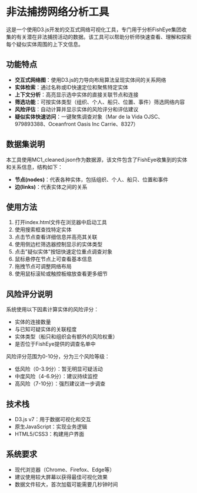 # 非法捕捞网络分析工具

这是一个使用D3.js开发的交互式网络可视化工具，专门用于分析FishEye集团收集的有关潜在非法捕捞活动的数据。该工具可以帮助分析师快速查看、理解和探索每个疑似实体周围的上下文信息。

## 功能特点

- **交互式网络图**：使用D3.js的力导向布局算法呈现实体间的关系网络
- **实体检索**：通过名称或ID快速定位和聚焦特定实体
- **上下文分析**：高亮显示选中实体的直接关联节点和连接
- **筛选功能**：可按实体类型（组织、个人、船只、位置、事件）筛选网络内容
- **风险评估**：自动计算并显示实体的风险评分和评估建议
- **疑似实体快速访问**：一键聚焦调查对象（Mar de la Vida OJSC、979893388、Oceanfront Oasis Inc Carrie、8327）

## 数据集说明

本工具使用MC1_cleaned.json作为数据源，该文件包含了FishEye收集到的实体和关系信息，结构如下：

- **节点(nodes)**：代表各种实体，包括组织、个人、船只、位置和事件
- **边(links)**：代表实体之间的关系

## 使用方法

1. 打开index.html文件在浏览器中启动工具
2. 使用搜索框查找特定实体
3. 点击节点查看详细信息并高亮其关联
4. 使用侧边栏筛选器控制显示的实体类型
5. 点击"疑似实体"按钮快速定位重点调查对象
6. 鼠标悬停在节点上可查看基本信息
7. 拖拽节点可调整网络布局
8. 使用鼠标滚轮或触控板缩放查看更多细节

## 风险评分说明

系统使用以下因素计算实体的风险评分：

- 实体的连接数量
- 与已知可疑实体的关联程度
- 实体类型（船只和组织会有额外的风险权重）
- 是否位于FishEye提供的调查名单中

风险评分范围为0-10分，分为三个风险等级：
- 低风险（0-3.9分）：暂无明显可疑活动
- 中度风险（4-6.9分）：建议持续监控
- 高风险（7-10分）：强烈建议进一步调查

## 技术栈

- D3.js v7：用于数据可视化和交互
- 原生JavaScript：实现业务逻辑
- HTML5/CSS3：构建用户界面

## 系统要求

- 现代浏览器（Chrome、Firefox、Edge等）
- 建议使用较大屏幕以获得最佳可视化效果
- 数据文件较大，首次加载可能需要几秒钟时间 